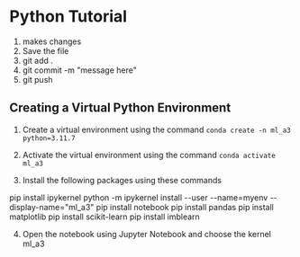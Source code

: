 # Python Tutorial

1. makes changes
2. Save the file
3. git add .
4. git commit -m "message here"
5. git push


## Creating a Virtual Python Environment

1. Create a virtual environment using the command `conda create -n ml_a3 python=3.11.7`

2. Activate the virtual environment using the command `conda activate ml_a3`

3. Install the following packages using these commands

pip install ipykernel
python -m ipykernel install --user --name=myenv --display-name="ml_a3"
pip install notebook
pip install pandas
pip install matplotlib
pip install scikit-learn
pip install imblearn

4. Open the notebook using Jupyter Notebook and choose the kernel ml_a3